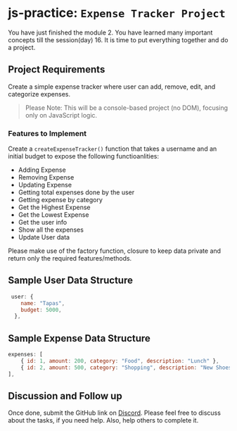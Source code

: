 # js-practice: `Expense Tracker Project`

You have just finished the module 2. You have learned many important concepts till the session(day) 16. It is time to put everything together and do a project.

## Project Requirements

Create a simple expense tracker where user can add, remove, edit, and categorize expenses.

> Please Note: This will be a console-based project (no DOM), focusing only on JavaScript logic.

### Features to Implement

Create a `createExpenseTracker()` function that takes a username and an initial budget to expose the following functioanlities:

- Adding Expense
- Removing Expense
- Updating Expense
- Getting total expenses done by the user
- Getting expense by category
- Get the Highest Expense
- Get the Lowest Expense
- Get the user info
- Show all the expenses
- Update User data

Please make use of the factory function, closure to keep data private and return only the required features/methods.

## Sample User Data Structure

```js
 user: {
    name: "Tapas",
    budget: 5000,
  },
```

## Sample Expense Data Structure

```js
expenses: [
    { id: 1, amount: 200, category: "Food", description: "Lunch" },
    { id: 2, amount: 500, category: "Shopping", description: "New Shoes" },
],
```

## Discussion and Follow up

Once done, submit the GitHub link on [Discord](https://discord.com/invite/ux9BchWEW3). Please feel free to discuss about the tasks, if you need help. Also, help others to complete it.
